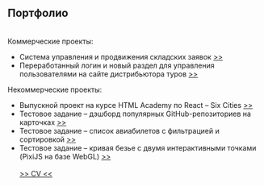 ## Портфолио
\
Коммерческие проекты:
* Система управления и продвижения складских заявок [>>](yard-management)
* Переработанный логин и новый раздел для управления пользователями на сайте дистрибьютора туров [>>](gm)

Некоммерческие проекты:
* Выпускной проект на курсе HTML Academy по React &ndash; Six Cities [>>](six-cities)
* Тестовое задание &ndash; дэшборд популярных GitHub-репозиториев на карточках [>>](github-stars-dashboard)
* Тестовое задание &ndash; список авиабилетов с фильтрацией и сортировкой [>>](flights-list)
* Тестовое задание &ndash; кривая безье с двумя интерактивными точками (PixiJS на базе WebGL) [>>](pixigolf)
\
\
[>> CV <<](cv_вания_каракасиян_react-разработчик.pdf)
